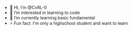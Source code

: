 - 👋 Hi, I’m @CvRL-0
- 👀 I’m interested in learning to code
- 🌱 I’m currently learning basic fundamental
- ⚡ Fun fact: I'm only a highschool student and want to learn

